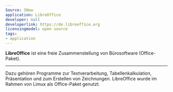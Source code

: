 ```yaml
---
Source: SNow
application: LibreOffice
developer: null
developerlink: https://de.libreoffice.org
licensingmodel: open source
tags:
- application
---
```

__LibreOffice__ ist eine freie Zusammenstellung von Bürosoftware (Office-Paket).

---

Dazu gehören Programme zur Textverarbeitung, Tabellenkalkulation, Präsentation und zum Erstellen von Zeichnungen.
LibreOffice wurde im Rahmen von Limux als Office-Paket genutzt.
